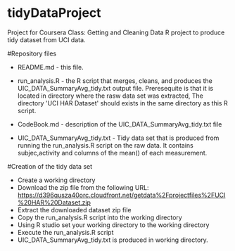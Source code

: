 # tidyDataProject
Project for Coursera Class: Getting and Cleaning Data
R project to produce tidy dataset from UCI data. 


#Repository files

* README.md - this file.

* run_analysis.R - the R script that merges, cleans, and produces the UIC_DATA_SummaryAvg_tidy.txt output file. Preresequite is that it is located in directory where the rasw data set was extracted, The directory 'UCI HAR Dataset' should exists in the same directory as this R script. 

* CodeBook.md - description of the UIC_DATA_SummaryAvg_tidy.txt file

* UIC_DATA_SummaryAvg_tidy.txt - Tidy data set that is produced from running the run_analysis.R script on the raw data. It contains subjec,activity and columns of the mean() of each measurement.


#Creation of the tidy data set
* Create a working directory 
* Download the zip file from the following URL: 
https://d396qusza40orc.cloudfront.net/getdata%2Fprojectfiles%2FUCI%20HAR%20Dataset.zip
* Extract the downloaded dataset zip file
* Copy the run_analysis.R script into the working directory
* Using R studio set your working directory to the working directory
* Execute the run_analysis.R script
*  UIC_DATA_SummaryAvg_tidy.txt is produced in working directory.

